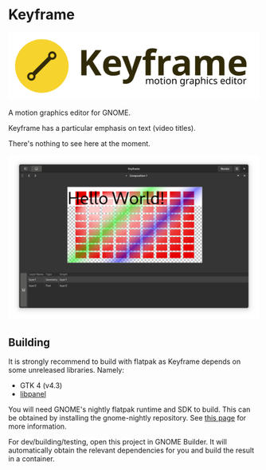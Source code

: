 # Keyframe
![Keyframe Motion Graphics Editor (Logo)](data/logo-text.svg)

A motion graphics editor for GNOME.

Keyframe has a particular emphasis on text (video titles).

There's nothing to see here at the moment.

![Keyframe Screenshot](data/screenshot.png)

## Building
It is strongly recommend to build with flatpak as Keyframe depends on
some unreleased libraries. Namely:
 
 - GTK 4 (v4.3)
 - [libpanel](https://gitlab.gnome.org/chergert/libpanel)

You will need GNOME's nightly flatpak runtime and SDK to build. This
can be obtained by installing the gnome-nightly repository. See
[this page](https://wiki.gnome.org/Apps/Nightly) for more information.

For dev/building/testing, open this project in GNOME Builder. It will
automatically obtain the relevant dependencies for you and build the
result in a container.
